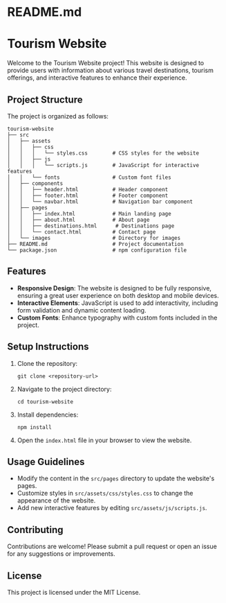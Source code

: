 # README.md

# Tourism Website

Welcome to the Tourism Website project! This website is designed to provide users with information about various travel destinations, tourism offerings, and interactive features to enhance their experience.

## Project Structure

The project is organized as follows:

```
tourism-website
├── src
│   ├── assets
│   │   ├── css
│   │   │   └── styles.css        # CSS styles for the website
│   │   ├── js
│   │   │   └── scripts.js        # JavaScript for interactive features
│   │   └── fonts                 # Custom font files
│   ├── components
│   │   ├── header.html           # Header component
│   │   ├── footer.html           # Footer component
│   │   └── navbar.html           # Navigation bar component
│   ├── pages
│   │   ├── index.html            # Main landing page
│   │   ├── about.html            # About page
│   │   ├── destinations.html      # Destinations page
│   │   └── contact.html          # Contact page
│   └── images                    # Directory for images
├── README.md                     # Project documentation
└── package.json                  # npm configuration file
```

## Features

- **Responsive Design**: The website is designed to be fully responsive, ensuring a great user experience on both desktop and mobile devices.
- **Interactive Elements**: JavaScript is used to add interactivity, including form validation and dynamic content loading.
- **Custom Fonts**: Enhance typography with custom fonts included in the project.

## Setup Instructions

1. Clone the repository:
   ```
   git clone <repository-url>
   ```
2. Navigate to the project directory:
   ```
   cd tourism-website
   ```
3. Install dependencies:
   ```
   npm install
   ```
4. Open the `index.html` file in your browser to view the website.

## Usage Guidelines

- Modify the content in the `src/pages` directory to update the website's pages.
- Customize styles in `src/assets/css/styles.css` to change the appearance of the website.
- Add new interactive features by editing `src/assets/js/scripts.js`.

## Contributing

Contributions are welcome! Please submit a pull request or open an issue for any suggestions or improvements.

## License

This project is licensed under the MIT License.